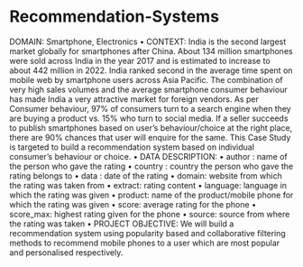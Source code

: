 # Recommendation-Systems
DOMAIN: Smartphone, Electronics
• CONTEXT: India is the second largest market globally for smartphones after China. About 134 million smartphones were sold across India 
in the year 2017 and is estimated to increase to about 442 million in 2022. India ranked second in the average time spent on mobile web by 
smartphone users across Asia Pacific. The combination of very high sales volumes and the average smartphone consumer behaviour has 
made India a very attractive market for foreign vendors. As per Consumer behaviour, 97% of consumers turn to a search engine when they 
are buying a product vs. 15% who turn to social media. If a seller succeeds to publish smartphones based on user’s behaviour/choice at the 
right place, there are 90% chances that user will enquire for the same. This Case Study is targeted to build a recommendation system 
based on individual consumer’s behaviour or choice.
• DATA DESCRIPTION: 
• author : name of the person who gave the rating
• country : country the person who gave the rating belongs to
• data : date of the rating
• domain: website from which the rating was taken from
• extract: rating content
• language: language in which the rating was given
• product: name of the product/mobile phone for which the rating was given
• score: average rating for the phone
• score_max: highest rating given for the phone
• source: source from where the rating was taken
• PROJECT OBJECTIVE: We will build a recommendation system using popularity based and collaborative filtering methods to recommend mobile phones to a user which are most popular and personalised respectively.
